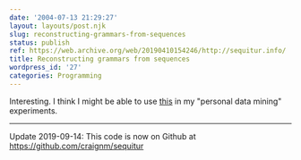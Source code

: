 ```yaml
---
date: '2004-07-13 21:29:27'
layout: layouts/post.njk
slug: reconstructing-grammars-from-sequences
status: publish
ref: https://web.archive.org/web/20190410154246/http://sequitur.info/
title: Reconstructing grammars from sequences
wordpress_id: '27'
categories: Programming
---
```


Interesting.  I think I might be able to use [this](https://web.archive.org/web/20190410154246/http://sequitur.info/) in my "personal data mining" experiments.

* * *

Update 2019-09-14: This code is now on Github at https://github.com/craignm/sequitur